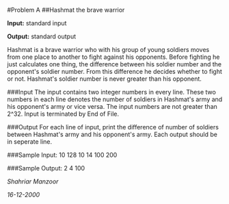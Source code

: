 #Problem A
##Hashmat the brave warrior

**Input:** standard input

**Output:** standard output
 
Hashmat is a brave warrior who with his group of young soldiers moves from one place to another to fight against his opponents. Before fighting he just calculates one thing, the difference between his soldier number and the opponent's soldier number. From this difference he decides whether to fight or not. Hashmat's soldier number is never greater than his opponent.

###Input
The input contains two integer numbers in every line. These two numbers in each line denotes the number of soldiers in Hashmat's army and his opponent's army or vice versa. The input numbers are not greater than 2^32. Input is terminated by End of File.
 
###Output
For each line of input, print the difference of number of soldiers between Hashmat's army and his opponent's army. Each output should be in seperate line.
 
###Sample Input:
	10 128
	10 14
	100 200

 
###Sample Output:
	2
	4
	100

*Shahriar Manzoor*

*16-12-2000*